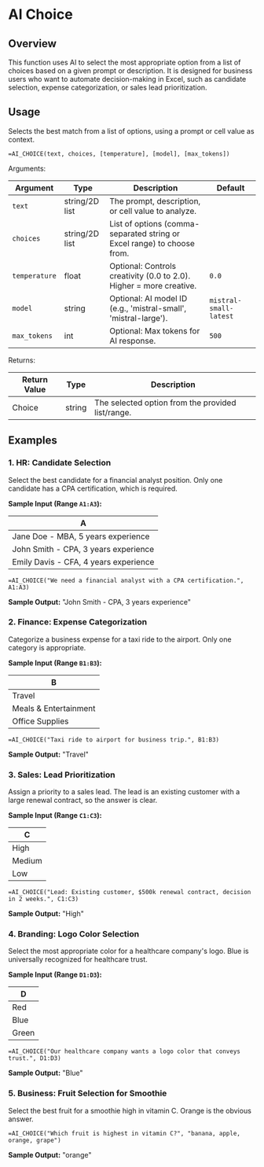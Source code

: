 # AI Choice

## Overview

This function uses AI to select the most appropriate option from a list of choices based on a given prompt or description. It is designed for business users who want to automate decision-making in Excel, such as candidate selection, expense categorization, or sales lead prioritization.

## Usage

Selects the best match from a list of options, using a prompt or cell value as context.

```excel
=AI_CHOICE(text, choices, [temperature], [model], [max_tokens])
```

Arguments:

| Argument      | Type           | Description                                                                 | Default                |
|---------------|----------------|-----------------------------------------------------------------------------|------------------------|
| `text`        | string/2D list | The prompt, description, or cell value to analyze.                          |                        |
| `choices`     | string/2D list | List of options (comma-separated string or Excel range) to choose from.     |                        |
| `temperature` | float          | Optional: Controls creativity (0.0 to 2.0). Higher = more creative.         | `0.0`                  |
| `model`       | string         | Optional: AI model ID (e.g., 'mistral-small', 'mistral-large').             | `mistral-small-latest` |
| `max_tokens`  | int            | Optional: Max tokens for AI response.                                       | `500`                  |

Returns:

| Return Value | Type   | Description                                      |
|--------------|--------|--------------------------------------------------|
| Choice       | string | The selected option from the provided list/range. |

## Examples

### 1. HR: Candidate Selection
Select the best candidate for a financial analyst position. Only one candidate has a CPA certification, which is required.

**Sample Input (Range `A1:A3`):**

|      A         |
|---------------|
| Jane Doe - MBA, 5 years experience   |
| John Smith - CPA, 3 years experience |
| Emily Davis - CFA, 4 years experience|

```excel
=AI_CHOICE("We need a financial analyst with a CPA certification.", A1:A3)
```
**Sample Output:**
"John Smith - CPA, 3 years experience"

### 2. Finance: Expense Categorization
Categorize a business expense for a taxi ride to the airport. Only one category is appropriate.

**Sample Input (Range `B1:B3`):**

|         B                |
|-------------------------|
| Travel                  |
| Meals & Entertainment   |
| Office Supplies         |

```excel
=AI_CHOICE("Taxi ride to airport for business trip.", B1:B3)
```
**Sample Output:**
"Travel"

### 3. Sales: Lead Prioritization
Assign a priority to a sales lead. The lead is an existing customer with a large renewal contract, so the answer is clear.

**Sample Input (Range `C1:C3`):**

|   C    |
|--------|
| High   |
| Medium |
| Low    |

```excel
=AI_CHOICE("Lead: Existing customer, $500k renewal contract, decision in 2 weeks.", C1:C3)
```
**Sample Output:**
"High"

### 4. Branding: Logo Color Selection
Select the most appropriate color for a healthcare company's logo. Blue is universally recognized for healthcare trust.

**Sample Input (Range `D1:D3`):**

|   D    |
|--------|
| Red    |
| Blue   |
| Green  |

```excel
=AI_CHOICE("Our healthcare company wants a logo color that conveys trust.", D1:D3)
```
**Sample Output:**
"Blue"

### 5. Business: Fruit Selection for Smoothie
Select the best fruit for a smoothie high in vitamin C. Orange is the obvious answer.

```excel
=AI_CHOICE("Which fruit is highest in vitamin C?", "banana, apple, orange, grape")
```
**Sample Output:**
"orange"
